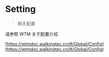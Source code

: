 # Setting

>相关配置

请参照 WTM 关于配置介绍

[https://wtmdoc.walkingtec.cn/#/Global/Config](https://wtmdoc.walkingtec.cn/#/Global/Config)